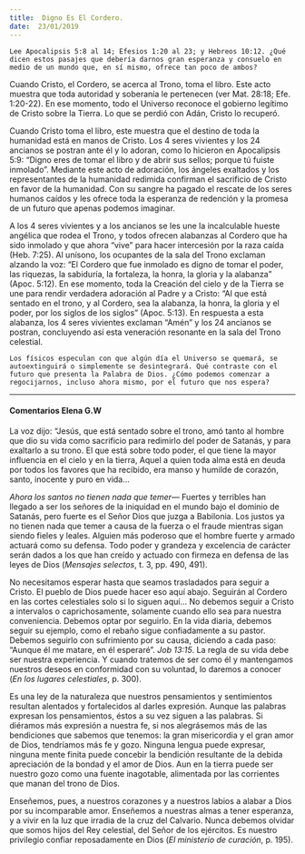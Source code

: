```yaml
---
title:  Digno Es El Cordero.
date:  23/01/2019
---
```


`Lee Apocalipsis 5:8 al 14; Efesios 1:20 al 23; y Hebreos 10:12. ¿Qué dicen estos pasajes que debería darnos gran esperanza y consuelo en medio de un mundo que, en sí mismo, ofrece tan poco de ambos?`

Cuando Cristo, el Cordero, se acerca al Trono, toma el libro. Este acto muestra que toda autoridad y soberanía le pertenecen (ver Mat. 28:18; Efe. 1:20-22). En ese momento, todo el Universo reconoce el gobierno legítimo de Cristo sobre la Tierra. Lo que se perdió con Adán, Cristo lo recuperó.

Cuando Cristo toma el libro, este muestra que el destino de toda la humanidad está en manos de Cristo. Los 4 seres vivientes y los 24 ancianos se postran ante él y lo adoran, como lo hicieron en Apocalipsis 5:9: “Digno eres de tomar el libro y de abrir sus sellos; porque tú fuiste inmolado”. Mediante este acto de adoración, los ángeles exaltados y los representantes de la humanidad redimida confirman el sacrificio de Cristo en favor de la humanidad. Con su sangre ha pagado el rescate de los seres humanos caídos y les ofrece toda la esperanza de redención y la promesa de un futuro que apenas podemos imaginar.

A los 4 seres vivientes y a los ancianos se les une la incalculable hueste angélica que rodea el Trono, y todos ofrecen alabanzas al Cordero que ha sido inmolado y que ahora “vive” para hacer intercesión por la raza caída (Heb. 7:25). Al unísono, los ocupantes de la sala del Trono exclaman alzando la voz: “El Cordero que fue inmolado es digno de tomar el poder, las riquezas, la sabiduría, la fortaleza, la honra, la gloria y la alabanza” (Apoc. 5:12). En ese momento, toda la Creación del cielo y de la Tierra se une para rendir verdadera adoración al Padre y a Cristo: “Al que está sentado en el trono, y al Cordero, sea la alabanza, la honra, la gloria y el poder, por los siglos de los siglos” (Apoc. 5:13). En respuesta a esta alabanza, los 4 seres vivientes exclaman “Amén” y los 24 ancianos se postran, concluyendo así esta veneración resonante en la sala del Trono celestial.

`Los físicos especulan con que algún día el Universo se quemará, se autoextinguirá o simplemente se desintegrará. Qué contraste con el futuro que presenta la Palabra de Dios. ¿Cómo podemos comenzar a regocijarnos, incluso ahora mismo, por el futuro que nos espera?`

---

#### Comentarios Elena G.W

La voz dijo: “Jesús, que está sentado sobre el trono, amó tanto al hombre que dio su vida como sacrificio para redimirlo del poder de Satanás, y para exaltarlo a su trono. El que está sobre todo poder, el que tiene la mayor influencia en el cielo y en la tierra, Aquel a quien toda alma está en deuda por todos los favores que ha recibido, era manso y humilde de corazón, santo, inocente y puro en vida…

_Ahora los santos no tienen nada que temer_— Fuertes y terribles han llegado a ser los señores de la iniquidad en el mundo bajo el dominio de Satanás, pero fuerte es el Señor Dios que juzga a Babilonia. Los justos ya no tienen nada que temer a causa de la fuerza o el fraude mientras sigan siendo fieles y leales. Alguien más poderoso que el hombre fuerte y armado actuará como su defensa. Todo poder y grandeza y excelencia de carácter serán dados a los que han creído y actuado con firmeza en defensa de las leyes de Dios (_Mensajes selectos_, t. 3, pp. 490, 491).

No necesitamos esperar hasta que seamos trasladados para seguir a Cristo. El pueblo de Dios puede hacer eso aquí abajo. Seguirán al Cordero en las cortes celestiales solo si lo siguen aquí… No debemos seguir a Cristo a intervalos o caprichosamente, solamente cuando ello sea para nuestra conveniencia. Debemos optar por seguirlo. En la vida diaria, debemos seguir su ejemplo, como el rebaño sigue confiadamente a su pastor. Debemos seguirlo con sufrimiento por su causa, diciendo a cada paso: “Aunque él me matare, en él esperaré”. _Job 13:15_. La regla de su vida debe ser nuestra experiencia. Y cuando tratemos de ser como él y mantengamos nuestros deseos en conformidad con su voluntad, lo daremos a conocer (_En los lugares celestiales_, p. 300).

Es una ley de la naturaleza que nuestros pensamientos y sentimientos resultan alentados y fortalecidos al darles expresión. Aunque las palabras expresan los pensamientos, éstos a su vez siguen a las palabras. Si diéramos más expresión a nuestra fe, si nos alegrásemos más de las bendiciones que sabemos que tenemos: la gran misericordia y el gran amor de Dios, tendríamos más fe y gozo. Ninguna lengua puede expresar, ninguna mente finita puede concebir la bendición resultante de la debida apreciación de la bondad y el amor de Dios. Aun en la tierra puede ser nuestro gozo como una fuente inagotable, alimentada por las corrientes que manan del trono de Dios.

Enseñemos, pues, a nuestros corazones y a nuestros labios a alabar a Dios por su incomparable amor. Enseñemos a nuestras almas a tener esperanza, y a vivir en la luz que irradia de la cruz del Calvario. Nunca debemos olvidar que somos hijos del Rey celestial, del Señor de los ejércitos. Es nuestro privilegio confiar reposadamente en Dios (_El ministerio de curación_, p. 195).
